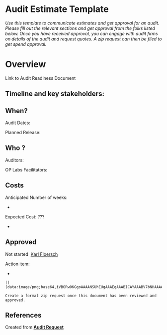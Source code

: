 # Audit Estimate Template
*Use this template to communicate estimates and get approval for an audit. Please fill out the relevant sections and get approval from the folks listed below. Once you have received approval, you can engage with audit firms on details of the audit and request quotes. A zip request can then be filed to get spend approval.*

# **Overview**

Link to Audit Readiness Document

## **Timeline and key stakeholders:**

## **When?**

Audit Dates:

Planned Release:

## **Who ?**

Auditors:

OP Labs Facilitators:

## **Costs**

Anticipated Number of weeks:

- 

Expected Cost: ???

- 

## **Approved**

Not started  [Karl Floersch](mailto:karl@oplabs.co)

Action item:

- 
    
    [](data:image/png;base64,iVBORw0KGgoAAAANSUhEUgAAAEgAAABICAYAAABV7bNHAAAA1ElEQVR4Ae3bMQ4BURSFYY2xBuwQ7BIkTGxFRj9Oo9RdkXn5TvL3L19u+2ZmZmZmZhVbpH26pFcaJ9IrndMudb/CWadHGiden1bll9MIzqd79SUd0thY20qga4NA50qgoUGgoRJo/NL/V/N+QIAAAQIECBAgQIAAAQIECBAgQIAAAQIECBAgQIAAAQIECBAgQIAAAQIECBAgQIAAAQIEyFeEZyXQpUGgUyXQrkGgTSVQl/qGcG5pnkq3Sn0jOMv0k3Vpm05pmNjfsGPalFyOmZmZmdkbSS9cKbtzhxMAAAAASUVORK5CYII=)
    
    Create a formal zip request once this document has been reviewed and approved.
    

## References

Created from [**Audit Request**](https://www.notion.so/Audit-Request-1a8f153ee1628045b467c262fae21975?pvs=21)